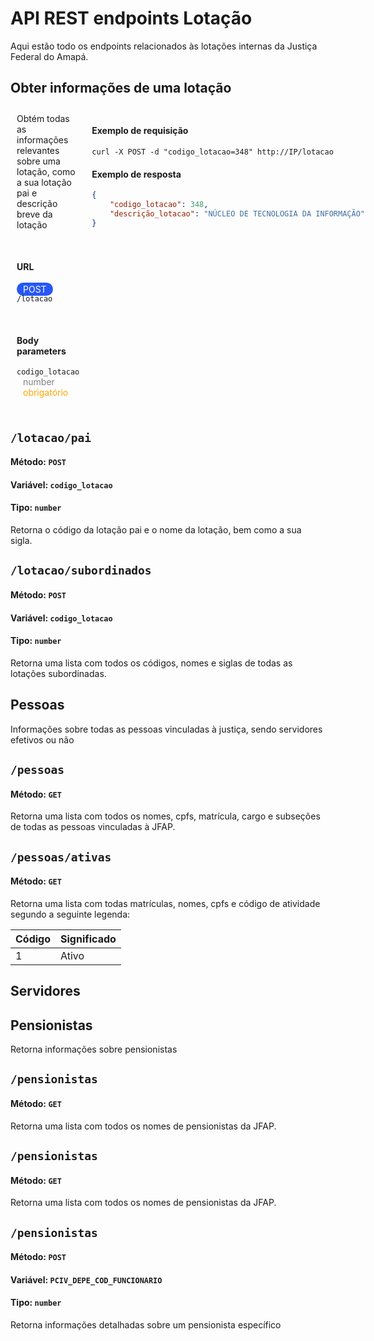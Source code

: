 # API REST endpoints Lotação

Aqui estão todo os endpoints relacionados às lotações internas da Justiça Federal do Amapá.

## Obter informações de uma lotação

<div style="display: flex;">

<div style="padding: 10px;">
Obtém todas as informações relevantes sobre uma lotação, como a sua lotação pai e descrição breve da lotação

<br><h4>URL</h4>

<span style="background-color:rgb(38, 87, 248); color: white; padding: 2px 10px; border-radius: 30px;">POST</span> <code>/lotacao</code>

<br><h4>Body parameters</h4>

<code>codigo_lotacao</code> <span style="color:grey; padding: 0 10px;">number</span> <span style="color:orange; padding: 0 10px;">obrigatório</span>

</div>

<div style="padding: 10px;">

<h4>Exemplo de requisição</h4>


```nginx
curl -X POST -d "codigo_lotacao=348" http://IP/lotacao
``` 

<h4>Exemplo de resposta</h4>

```json
{
    "codigo_lotacao": 348,
    "descrição_lotacao": "NÚCLEO DE TECNOLOGIA DA INFORMAÇÃO"
}
```

</div>

</div>



## `/lotacao/pai`

#### Método: `POST`

#### Variável: `codigo_lotacao`

#### Tipo: `number`

Retorna o código da lotação pai e o nome da lotação, bem como a sua sigla.

## `/lotacao/subordinados`

#### Método: `POST`

#### Variável: `codigo_lotacao`

#### Tipo: `number`

Retorna uma lista com todos os códigos, nomes e siglas de todas as lotações subordinadas.

## Pessoas

Informações sobre todas as pessoas vinculadas à justiça, sendo servidores efetivos ou não

## `/pessoas`

#### Método: `GET`

Retorna uma lista com todos os nomes, cpfs, matrícula, cargo e subseções de todas as pessoas vinculadas à JFAP.

## `/pessoas/ativas`

#### Método: `GET`

Retorna uma lista com todas matrículas, nomes, cpfs e código de atividade segundo a seguinte legenda:

| Código | Significado |
| ------ | ----------- |
| 1      | Ativo       |

## Servidores

## Pensionistas

Retorna informações sobre pensionistas

## `/pensionistas`

#### Método: `GET`

Retorna uma lista com todos os nomes de pensionistas da JFAP.

## `/pensionistas`

#### Método: `GET`

Retorna uma lista com todos os nomes de pensionistas da JFAP.

## `/pensionistas`

#### Método: `POST`

#### Variável: `PCIV_DEPE_COD_FUNCIONARIO`

#### Tipo: `number`

Retorna informações detalhadas sobre um pensionista específico
